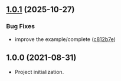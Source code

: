 ## [1.0.1](https://github.com/alibabacloud-automation/terraform-alicloud-ess-scaling-rule/compare/v1.0.0...v1.0.1) (2025-10-27)


### Bug Fixes

* improve the example/complete ([c812b7e](https://github.com/alibabacloud-automation/terraform-alicloud-ess-scaling-rule/commit/c812b7e6bc71496c4ce4774b3e7ee2dcd0d26af7))

## 1.0.0 (2021-08-31)

- Project initialization.
